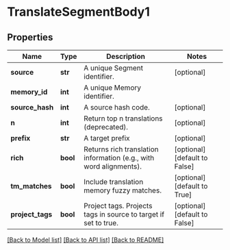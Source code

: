 # TranslateSegmentBody1

## Properties
Name | Type | Description | Notes
------------ | ------------- | ------------- | -------------
**source** | **str** | A unique Segment identifier. | [optional] 
**memory_id** | **int** | A unique Memory identifier. | 
**source_hash** | **int** | A source hash code. | [optional] 
**n** | **int** | Return top n translations (deprecated). | [optional] 
**prefix** | **str** | A target prefix | [optional] 
**rich** | **bool** | Returns rich translation information (e.g., with word alignments). | [optional] [default to False]
**tm_matches** | **bool** | Include translation memory fuzzy matches. | [optional] [default to True]
**project_tags** | **bool** | Project tags. Projects tags in source to target if set to true. | [optional] [default to False]

[[Back to Model list]](../README.md#documentation-for-models) [[Back to API list]](../README.md#documentation-for-api-endpoints) [[Back to README]](../README.md)


